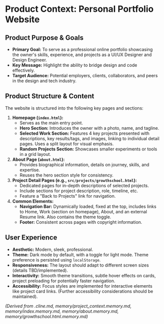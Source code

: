# Product Context: Personal Portfolio Website

## Product Purpose & Goals

-   **Primary Goal:** To serve as a professional online portfolio showcasing the owner's skills, experience, and projects as a UI/UX Designer and Design Engineer.
-   **Key Message:** Highlight the ability to bridge design and code effectively.
-   **Target Audience:** Potential employers, clients, collaborators, and peers in the design and tech industry.

## Product Structure & Content

The website is structured into the following key pages and sections:

1.  **Homepage (`index.html`):**
    -   Serves as the main entry point.
    -   **Hero Section:** Introduces the owner with a photo, name, and tagline.
    -   **Selected Work Section:** Features 4 key projects presented with descriptions, key results/tags, and images, linking to individual detail pages. Uses a split layout for visual emphasis.
    -   **Random Projects Section:** Showcases smaller experiments or tools in a grid layout.
2.  **About Page (`about.html`):**
    -   Provides biographical information, details on journey, skills, and expertise.
    -   Reuses the hero section style for consistency.
3.  **Project Detail Pages (e.g., `src/projects/growthschool.html`):**
    -   Dedicated pages for in-depth descriptions of selected projects.
    -   Include sections for project description, role, timeline, etc.
    -   Feature a "Back to Projects" link for navigation.
4.  **Common Elements:**
    -   **Navigation Bar:** Dynamically loaded, fixed at the top, includes links to Home, Work (section on homepage), About, and an external Resume link. Also contains the theme toggle.
    -   **Footer:** Consistent across pages with copyright information.

## User Experience

-   **Aesthetic:** Modern, sleek, professional.
-   **Theme:** Dark mode by default, with a toggle for light mode. Theme preference is persisted using `localStorage`.
-   **Responsiveness:** The layout should adapt to different screen sizes (details TBD/implemented).
-   **Interactivity:** Smooth theme transitions, subtle hover effects on cards, project preloading for potentially faster navigation.
-   **Accessibility:** Focus styles are implemented for interactive elements like project card links. (Further accessibility considerations should be maintained).

*(Derived from .cline.md, memory/project_context.memory.md, memory/index.memory.md, memory/about.memory.md, memory/growthschool.html.memory.md)*

